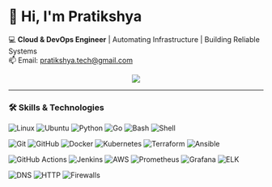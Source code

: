 # 👋 Hi, I'm Pratikshya 

💻 **Cloud & DevOps Engineer** | Automating Infrastructure | Building Reliable Systems  
📫 Email: pratikshya.tech@gmail.com

<p align="center">
  <a href="https://skillicons.dev">
    <img src="https://skillicons.dev/icons?i=python,linux,aws,kubernetes,docker,terraform,prometheus,elasticsearch,vscode,redis,gitlab" />
  </a>
</p>

---

### 🛠️ Skills & Technologies  

![Linux](https://img.shields.io/badge/-Linux-FCC624?logo=linux&logoColor=black) 
![Ubuntu](https://img.shields.io/badge/-Ubuntu-E95420?logo=ubuntu&logoColor=white) 
![Python](https://img.shields.io/badge/-Python-3776AB?logo=python&logoColor=white) 
![Go](https://img.shields.io/badge/-Go-00ADD8?logo=go&logoColor=white) 
![Bash](https://img.shields.io/badge/-Bash-4EAA25?logo=gnu-bash&logoColor=white) 
![Shell](https://img.shields.io/badge/-Shell-FFD500?logo=powershell&logoColor=black)  

![Git](https://img.shields.io/badge/-Git-F05032?logo=git&logoColor=white) 
![GitHub](https://img.shields.io/badge/-GitHub-181717?logo=github&logoColor=white) 
![Docker](https://img.shields.io/badge/-Docker-2496ED?logo=docker&logoColor=white) 
![Kubernetes](https://img.shields.io/badge/-Kubernetes-326CE5?logo=kubernetes&logoColor=white) 
![Terraform](https://img.shields.io/badge/-Terraform-623CE4?logo=terraform&logoColor=white) 
![Ansible](https://img.shields.io/badge/-Ansible-EE0000?logo=ansible&logoColor=white)  

![GitHub Actions](https://img.shields.io/badge/-GitHub%20Actions-2088FF?logo=github-actions&logoColor=white) 
![Jenkins](https://img.shields.io/badge/-Jenkins-D24939?logo=jenkins&logoColor=white) 
![AWS](https://img.shields.io/badge/-AWS-232F3E?logo=amazon-aws&logoColor=white) 
![Prometheus](https://img.shields.io/badge/-Prometheus-E6522C?logo=prometheus&logoColor=white) 
![Grafana](https://img.shields.io/badge/-Grafana-F46800?logo=grafana&logoColor=white) 
![ELK](https://img.shields.io/badge/-Elastic-005571?logo=elastic&logoColor=white)  

![DNS](https://img.shields.io/badge/-DNS-0078D7?logo=windows-terminal&logoColor=white) 
![HTTP](https://img.shields.io/badge/-HTTP-FF6C37?logo=postman&logoColor=white) 
![Firewalls](https://img.shields.io/badge/-Firewalls-FF0000?logo=fortinet&logoColor=white)  

